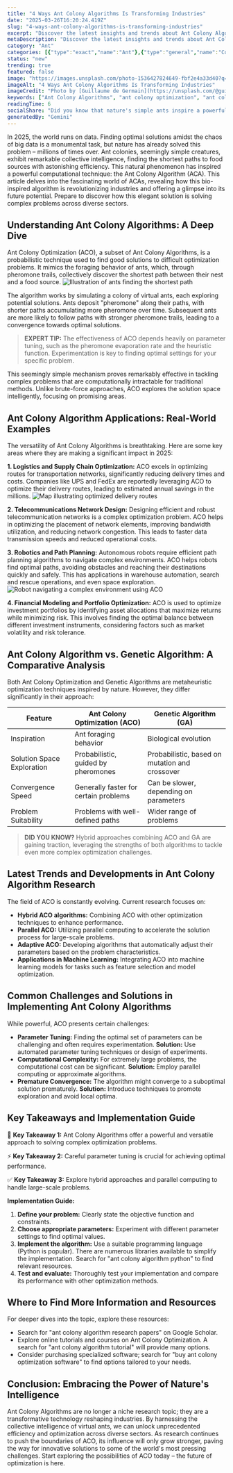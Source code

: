 ```yaml
---
title: "4 Ways Ant Colony Algorithms Is Transforming Industries"
date: "2025-03-26T16:20:24.419Z"
slug: "4-ways-ant-colony-algorithms-is-transforming-industries"
excerpt: "Discover the latest insights and trends about Ant Colony Algorithms. This comprehensive guide covers everything you need to know about Ant Colony Algorithms in 2025."
metaDescription: "Discover the latest insights and trends about Ant Colony Algorithms. This comprehensive guide covers everything you need to know about Ant Colony Algorithm..."
category: "Ant"
categories: [{"type":"exact","name":"Ant"},{"type":"general","name":"Computer Science"},{"type":"medium","name":"Optimization Algorithms"},{"type":"specific","name":"Graph Traversal"},{"type":"niche","name":"Traveling Salesperson Problem"}]
status: "new"
trending: true
featured: false
image: "https://images.unsplash.com/photo-1536427824649-fbf2e4a33d40?q=85&w=1200&fit=max&fm=webp&auto=compress"
imageAlt: "4 Ways Ant Colony Algorithms Is Transforming Industries"
imageCredit: "Photo by [Guillaume de Germain](https://unsplash.com/@guillaumedegermain) on Unsplash"
keywords: ["Ant Colony Algorithms", "ant colony optimization", "ant colony algorithm tutorial", "ant colony algorithm applications", "best ant colony algorithm", "ant colony algorithm python", "ant colony algorithm vs genetic algorithm", "ant colony optimization algorithm explained", "buy ant colony optimization software", "ant colony algorithm research papers"]
readingTime: 6
socialShare: "Did you know that nature's simple ants inspire a powerful algorithm revolutionizing industries?  Ant Colony Optimization is proving to be a surprisingly effective solution to complex problems across various sectors."
generatedBy: "Gemini"
---
```




In 2025, the world runs on data.  Finding optimal solutions amidst the chaos of big data is a monumental task, but nature has already solved this problem – millions of times over.  Ant colonies, seemingly simple creatures, exhibit remarkable collective intelligence, finding the shortest paths to food sources with astonishing efficiency. This natural phenomenon has inspired a powerful computational technique: the Ant Colony Algorithm (ACA).  This article delves into the fascinating world of ACAs, revealing how this bio-inspired algorithm is revolutionizing industries and offering a glimpse into its future potential.  Prepare to discover how this elegant solution is solving complex problems across diverse sectors.

## Understanding Ant Colony Algorithms: A Deep Dive

Ant Colony Optimization (ACO), a subset of Ant Colony Algorithms, is a probabilistic technique used to find good solutions to difficult optimization problems.  It mimics the foraging behavior of ants, which, through pheromone trails, collectively discover the shortest path between their nest and a food source.  ![Illustration of ants finding the shortest path](https://images.unsplash.com/photo-1536427824649-fbf2e4a33d40?q=85&w=1200&fit=max&fm=webp&auto=compress)

The algorithm works by simulating a colony of virtual ants, each exploring potential solutions.  Ants deposit "pheromone" along their paths, with shorter paths accumulating more pheromone over time.  Subsequent ants are more likely to follow paths with stronger pheromone trails, leading to a convergence towards optimal solutions.

> **EXPERT TIP:** The effectiveness of ACO depends heavily on parameter tuning, such as the pheromone evaporation rate and the heuristic function.  Experimentation is key to finding optimal settings for your specific problem.

This seemingly simple mechanism proves remarkably effective in tackling complex problems that are computationally intractable for traditional methods.  Unlike brute-force approaches, ACO explores the solution space intelligently, focusing on promising areas.

##  Ant Colony Algorithm Applications: Real-World Examples

The versatility of Ant Colony Algorithms is breathtaking.  Here are some key areas where they are making a significant impact in 2025:

**1. Logistics and Supply Chain Optimization:**  ACO excels in optimizing routes for transportation networks, significantly reducing delivery times and costs.  Companies like UPS and FedEx are reportedly leveraging ACO to optimize their delivery routes, leading to estimated annual savings in the millions. ![Map illustrating optimized delivery routes](https://images.unsplash.com/photo-1439221658187-4d4bd6512add?q=85&w=1200&fit=max&fm=webp&auto=compress)

**2. Telecommunications Network Design:**  Designing efficient and robust telecommunication networks is a complex optimization problem. ACO helps in optimizing the placement of network elements, improving bandwidth utilization, and reducing network congestion.  This leads to faster data transmission speeds and reduced operational costs.

**3.  Robotics and Path Planning:**  Autonomous robots require efficient path planning algorithms to navigate complex environments. ACO helps robots find optimal paths, avoiding obstacles and reaching their destinations quickly and safely.  This has applications in warehouse automation, search and rescue operations, and even space exploration. ![Robot navigating a complex environment using ACO](https://images.unsplash.com/photo-1574781186677-bf8f847ccbbb?q=85&w=1200&fit=max&fm=webp&auto=compress)

**4.  Financial Modeling and Portfolio Optimization:**  ACO is used to optimize investment portfolios by identifying asset allocations that maximize returns while minimizing risk.  This involves finding the optimal balance between different investment instruments, considering factors such as market volatility and risk tolerance.

## Ant Colony Algorithm vs. Genetic Algorithm: A Comparative Analysis

Both Ant Colony Optimization and Genetic Algorithms are metaheuristic optimization techniques inspired by nature. However, they differ significantly in their approach:

| Feature          | Ant Colony Optimization (ACO)           | Genetic Algorithm (GA)                |
|-----------------|----------------------------------------|---------------------------------------|
| Inspiration      | Ant foraging behavior                 | Biological evolution                  |
| Solution Space Exploration | Probabilistic, guided by pheromones | Probabilistic, based on mutation and crossover |
| Convergence Speed | Generally faster for certain problems | Can be slower, depending on parameters |
| Problem Suitability | Problems with well-defined paths      | Wider range of problems              |

> **DID YOU KNOW?**  Hybrid approaches combining ACO and GA are gaining traction, leveraging the strengths of both algorithms to tackle even more complex optimization challenges.

## Latest Trends and Developments in Ant Colony Algorithm Research

The field of ACO is constantly evolving. Current research focuses on:

* **Hybrid ACO algorithms:** Combining ACO with other optimization techniques to enhance performance.
* **Parallel ACO:** Utilizing parallel computing to accelerate the solution process for large-scale problems.
* **Adaptive ACO:** Developing algorithms that automatically adjust their parameters based on the problem characteristics.
* **Applications in Machine Learning:**  Integrating ACO into machine learning models for tasks such as feature selection and model optimization.

## Common Challenges and Solutions in Implementing Ant Colony Algorithms

While powerful, ACO presents certain challenges:

* **Parameter Tuning:** Finding the optimal set of parameters can be challenging and often requires experimentation.  **Solution:** Use automated parameter tuning techniques or design of experiments.
* **Computational Complexity:**  For extremely large problems, the computational cost can be significant. **Solution:** Employ parallel computing or approximate algorithms.
* **Premature Convergence:**  The algorithm might converge to a suboptimal solution prematurely. **Solution:** Introduce techniques to promote exploration and avoid local optima.

##  Key Takeaways and Implementation Guide

🔑 **Key Takeaway 1:** Ant Colony Algorithms offer a powerful and versatile approach to solving complex optimization problems.

⚡ **Key Takeaway 2:**  Careful parameter tuning is crucial for achieving optimal performance.

✅ **Key Takeaway 3:**  Explore hybrid approaches and parallel computing to handle large-scale problems.

**Implementation Guide:**

1. **Define your problem:** Clearly state the objective function and constraints.
2. **Choose appropriate parameters:** Experiment with different parameter settings to find optimal values.
3. **Implement the algorithm:** Use a suitable programming language (Python is popular).  There are numerous libraries available to simplify the implementation.  Search for "ant colony algorithm python" to find relevant resources.
4. **Test and evaluate:**  Thoroughly test your implementation and compare its performance with other optimization methods.

##  Where to Find More Information and Resources

For deeper dives into the topic, explore these resources:

* Search for "ant colony algorithm research papers" on Google Scholar.
* Explore online tutorials and courses on Ant Colony Optimization.  A search for "ant colony algorithm tutorial" will provide many options.
* Consider purchasing specialized software; search for "buy ant colony optimization software" to find options tailored to your needs.

## Conclusion: Embracing the Power of Nature's Intelligence

Ant Colony Algorithms are no longer a niche research topic; they are a transformative technology reshaping industries.  By harnessing the collective intelligence of virtual ants, we can unlock unprecedented efficiency and optimization across diverse sectors. As research continues to push the boundaries of ACO, its influence will only grow stronger, paving the way for innovative solutions to some of the world's most pressing challenges.  Start exploring the possibilities of ACO today – the future of optimization is here.

